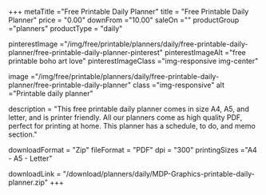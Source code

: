 +++
metaTitle ="Free Printable Daily Planner"
title = "Free Printable Daily Planner"
price = "0.00"
downFrom ="10.00"
saleOn =""
productGroup ="planners"
productType = "daily"

pinterestImage ="/img/free/printable/planners/daily/free-printable-daily-planner/free-printable-daily-planner-pinterest"
pinterestImageAlt ="free printable boho art love"
pinterestImageClass ="img-responsive img-center"

image ="/img/free/printable/planners/daily/free-printable-daily-planner/free-printable-daily-planner"
class ="img-responsive"
alt ="Printable daily planner"

description = "This free printable daily planner comes in size A4, A5, and letter, and is printer friendly. All our planners come as high quality PDF, perfect for printing at home. This planner has a schedule, to do, and memo section."

downloadFormat = "Zip"
fileFormat = "PDF"
dpi = "300"
printingSizes ="A4 - A5 - Letter"

downloadLink = "/download/planners/daily/MDP-Graphics-printable-daily-planner.zip"
+++